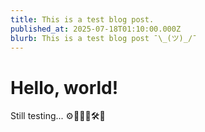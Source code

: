 ```yaml
---
title: This is a test blog post.
published_at: 2025-07-18T01:10:00.000Z
blurb: This is a test blog post ¯\_(ツ)_/¯
---
```


# Hello, world!

Still testing... ⚙️👷🏻‍♂️🛠️🔧
